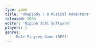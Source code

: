 ```yaml
---
type: game
title: 'Rhapsody : A Musical Adventure'
released: 2008
editor: 'Nippon Ichi Software'
players: 1
genres:
  - 'Role Playing Game (RPG)'
---
```

